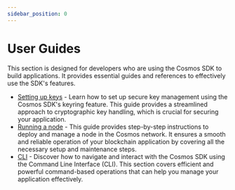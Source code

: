 ```yaml
---
sidebar_position: 0
---
```

# User Guides

This section is designed for developers who are using the Cosmos SDK to build applications. It provides essential guides and references to effectively use the SDK's features.

*   [Setting up keys](./run-node/00-keyring.md) - Learn how to set up secure key management using the Cosmos SDK's keyring feature. This guide provides a streamlined approach to cryptographic key handling, which is crucial for securing your application.
*   [Running a node](./run-node/01-run-node.md) - This guide provides step-by-step instructions to deploy and manage a node in the Cosmos network. It ensures a smooth and reliable operation of your blockchain application by covering all the necessary setup and maintenance steps.
*   [CLI](./run-node/02-interact-node.md) - Discover how to navigate and interact with the Cosmos SDK using the Command Line Interface (CLI). This section covers efficient and powerful command-based operations that can help you manage your application effectively.